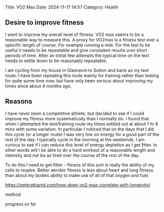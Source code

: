 Title: VO2 Max
Date: 2024-11-17 14:57
Category: Health

## Desire to improve fitness

I want to improve my overall level of fitness. VO2 max seems to be a reasonable way to measure this. A proxy for VO2max is a fitness test over a specific length of course. For example running a mile. For the test to be useful it needs to be repeatable and give consistent results over short periods of time. After an initial few attempts the typical time on the test needs to settle down to be reasonably repeatable. 

I am cycling from my house in Glasnevin to Sutton and back as my test route. I have been repeating this route mainly for training rather than testing for quite some time now, but have only been serious about improving my times since about 4 months ago. 

## Reasons

I have never been a competitive athlete, but decided to see if I could improve my fitness more systematically than I normally do. I found that when I attempted the test/training route my times settled out at about 1 hr 8 mins with some variation. In particular I noticed that on the days that I did this cycle (or a longer route) I was very low on energy for a good part of the rest of the day. I typically cycle in the morning at the weekends. I am curious to see if I can reduce this level of energy depletion as I get fitter. In other words will I be able to do a hard workout of a reasonable length and intensity and not be as tired over the course of the rest of the day. 

To do this I need to get fitter - fitness of this sort is really the ability of my cells to respire. Better aerobic fitness is less about heart and lung fitness than about my bodies ability to make use of all of that oxygen and fuel. 

https://peterattiamd.com/how-does-vo2-max-correlate-with-longevity/



method

progress so far

